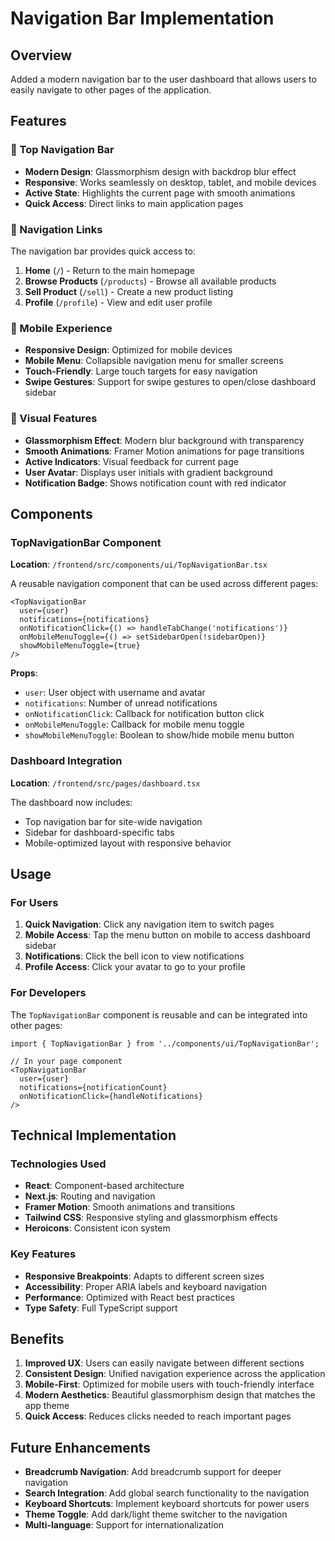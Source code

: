 # Navigation Bar Implementation

## Overview
Added a modern navigation bar to the user dashboard that allows users to easily navigate to other pages of the application.

## Features

### 🎯 Top Navigation Bar
- **Modern Design**: Glassmorphism design with backdrop blur effect
- **Responsive**: Works seamlessly on desktop, tablet, and mobile devices
- **Active State**: Highlights the current page with smooth animations
- **Quick Access**: Direct links to main application pages

### 🔗 Navigation Links
The navigation bar provides quick access to:

1. **Home** (`/`) - Return to the main homepage
2. **Browse Products** (`/products`) - Browse all available products
3. **Sell Product** (`/sell`) - Create a new product listing
4. **Profile** (`/profile`) - View and edit user profile

### 📱 Mobile Experience
- **Responsive Design**: Optimized for mobile devices
- **Mobile Menu**: Collapsible navigation menu for smaller screens
- **Touch-Friendly**: Large touch targets for easy navigation
- **Swipe Gestures**: Support for swipe gestures to open/close dashboard sidebar

### 🎨 Visual Features
- **Glassmorphism Effect**: Modern blur background with transparency
- **Smooth Animations**: Framer Motion animations for page transitions
- **Active Indicators**: Visual feedback for current page
- **User Avatar**: Displays user initials with gradient background
- **Notification Badge**: Shows notification count with red indicator

## Components

### TopNavigationBar Component
**Location**: `/frontend/src/components/ui/TopNavigationBar.tsx`

A reusable navigation component that can be used across different pages:

```tsx
<TopNavigationBar
  user={user}
  notifications={notifications}
  onNotificationClick={() => handleTabChange('notifications')}
  onMobileMenuToggle={() => setSidebarOpen(!sidebarOpen)}
  showMobileMenuToggle={true}
/>
```

**Props**:
- `user`: User object with username and avatar
- `notifications`: Number of unread notifications
- `onNotificationClick`: Callback for notification button click
- `onMobileMenuToggle`: Callback for mobile menu toggle
- `showMobileMenuToggle`: Boolean to show/hide mobile menu button

### Dashboard Integration
**Location**: `/frontend/src/pages/dashboard.tsx`

The dashboard now includes:
- Top navigation bar for site-wide navigation
- Sidebar for dashboard-specific tabs
- Mobile-optimized layout with responsive behavior

## Usage

### For Users
1. **Quick Navigation**: Click any navigation item to switch pages
2. **Mobile Access**: Tap the menu button on mobile to access dashboard sidebar
3. **Notifications**: Click the bell icon to view notifications
4. **Profile Access**: Click your avatar to go to your profile

### For Developers
The `TopNavigationBar` component is reusable and can be integrated into other pages:

```tsx
import { TopNavigationBar } from '../components/ui/TopNavigationBar';

// In your page component
<TopNavigationBar
  user={user}
  notifications={notificationCount}
  onNotificationClick={handleNotifications}
/>
```

## Technical Implementation

### Technologies Used
- **React**: Component-based architecture
- **Next.js**: Routing and navigation
- **Framer Motion**: Smooth animations and transitions
- **Tailwind CSS**: Responsive styling and glassmorphism effects
- **Heroicons**: Consistent icon system

### Key Features
- **Responsive Breakpoints**: Adapts to different screen sizes
- **Accessibility**: Proper ARIA labels and keyboard navigation
- **Performance**: Optimized with React best practices
- **Type Safety**: Full TypeScript support

## Benefits

1. **Improved UX**: Users can easily navigate between different sections
2. **Consistent Design**: Unified navigation experience across the application
3. **Mobile-First**: Optimized for mobile users with touch-friendly interface
4. **Modern Aesthetics**: Beautiful glassmorphism design that matches the app theme
5. **Quick Access**: Reduces clicks needed to reach important pages

## Future Enhancements

- **Breadcrumb Navigation**: Add breadcrumb support for deeper navigation
- **Search Integration**: Add global search functionality to the navigation
- **Keyboard Shortcuts**: Implement keyboard shortcuts for power users
- **Theme Toggle**: Add dark/light theme switcher to the navigation
- **Multi-language**: Support for internationalization

